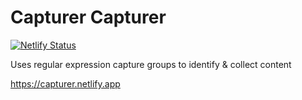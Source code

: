 # Capturer Capturer

[![Netlify Status](https://api.netlify.com/api/v1/badges/0b773fce-dec4-4cf6-aeca-1280eeb508e8/deploy-status)](https://app.netlify.com/sites/capturer/deploys)

Uses regular expression capture groups to identify & collect content

https://capturer.netlify.app
